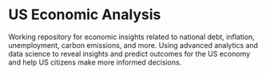 # US Economic Analysis 
Working repository for economic insights related to national debt, inflation, unemployment, carbon emissions, and more. Using advanced analytics and data science to reveal insights and predict outcomes for the US economy and help US citizens make more informed decisions.
